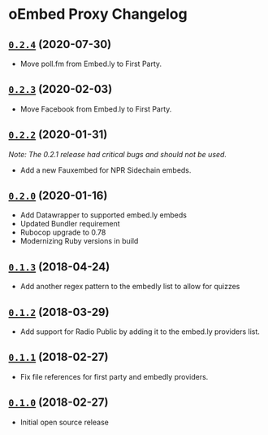 # oEmbed Proxy Changelog

## [`0.2.4`] (2020-07-30)

[`0.2.4`]: https://github.com/APMG/oembed_proxy/compare/v0.2.3...v0.2.4

* Move poll.fm from Embed.ly to First Party.

## [`0.2.3`] (2020-02-03)

[`0.2.3`]: https://github.com/APMG/oembed_proxy/compare/v0.2.2...v0.2.3

* Move Facebook from Embed.ly to First Party.

## [`0.2.2`] (2020-01-31)

[`0.2.2`]: https://github.com/APMG/oembed_proxy/compare/v0.2.0...v0.2.2

*Note: The 0.2.1 release had critical bugs and should not be used.*

* Add a new Fauxembed for NPR Sidechain embeds.

## [`0.2.0`] (2020-01-16)

[`0.2.0`]: https://github.com/APMG/oembed_proxy/compare/v0.1.3...v0.2.0

* Add Datawrapper to supported embed.ly embeds
* Updated Bundler requirement
* Rubocop upgrade to 0.78
* Modernizing Ruby versions in build

## [`0.1.3`] (2018-04-24)

[`0.1.3`]: https://github.com/APMG/oembed_proxy/compare/v0.1.2...v0.1.3

* Add another regex pattern to the embedly list to allow for quizzes

## [`0.1.2`] (2018-03-29)

[`0.1.2`]: https://github.com/APMG/oembed_proxy/compare/v0.1.1...v0.1.2

* Add support for Radio Public by adding it to the embed.ly providers list.

## [`0.1.1`] (2018-02-27)

[`0.1.1`]: https://github.com/APMG/oembed_proxy/compare/v0.1.0...v0.1.1

* Fix file references for first party and embedly providers.

## [`0.1.0`] (2018-02-27)

[`0.1.0`]: https://github.com/APMG/oembed_proxy/compare/d33988df08b49237183155d3a4855d76e5cf7c2b...v0.1.0

* Initial open source release
